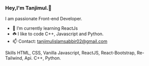 ### Hey,I'm Tanjimul.👋
I am passionate Front-end Developer. 

- 🌱 I’m currently learning ReactJs
- ☘️ I like to code C++, Javascript and Python.
- 📫 Contact: tanjimulislamsabbir02@gmail.com

Skills
HTML, CSS, Vanilla Javascript, ReactJS, React-Bootstrap, Re-Tailwind, Api.
C++, Python.
